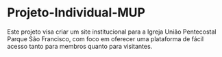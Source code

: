 # Projeto-Individual-MUP
Este projeto visa criar um site institucional para a Igreja União Pentecostal Parque São Francisco, com foco em oferecer uma plataforma de fácil acesso tanto para membros quanto para visitantes. 
